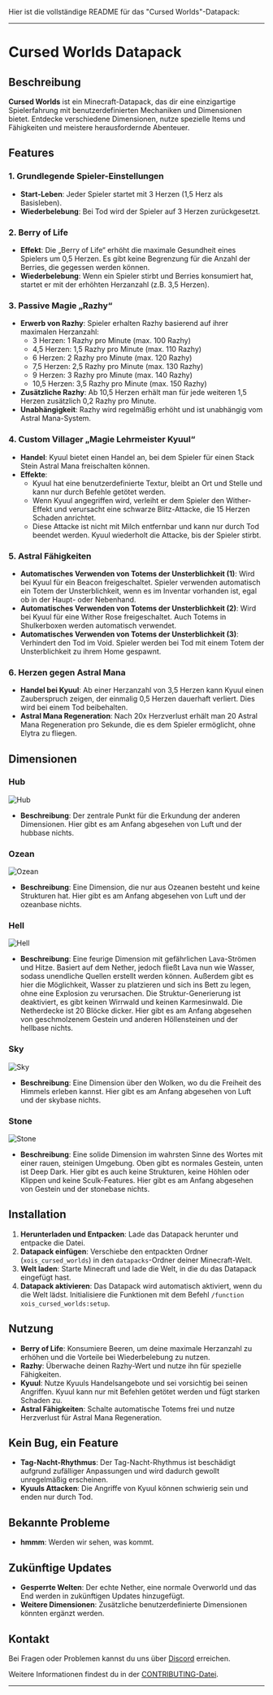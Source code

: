 Hier ist die vollständige README für das "Cursed Worlds"-Datapack:

---

# Cursed Worlds Datapack

## Beschreibung

**Cursed Worlds** ist ein Minecraft-Datapack, das dir eine einzigartige Spielerfahrung mit benutzerdefinierten Mechaniken und Dimensionen bietet. Entdecke verschiedene Dimensionen, nutze spezielle Items und Fähigkeiten und meistere herausfordernde Abenteuer.

## Features

### 1. Grundlegende Spieler-Einstellungen
- **Start-Leben**: Jeder Spieler startet mit 3 Herzen (1,5 Herz als Basisleben).
- **Wiederbelebung**: Bei Tod wird der Spieler auf 3 Herzen zurückgesetzt.

### 2. Berry of Life
- **Effekt**: Die „Berry of Life“ erhöht die maximale Gesundheit eines Spielers um 0,5 Herzen. Es gibt keine Begrenzung für die Anzahl der Berries, die gegessen werden können.
- **Wiederbelebung**: Wenn ein Spieler stirbt und Berries konsumiert hat, startet er mit der erhöhten Herzanzahl (z.B. 3,5 Herzen).

### 3. Passive Magie „Razhy“
- **Erwerb von Razhy**: Spieler erhalten Razhy basierend auf ihrer maximalen Herzanzahl:
  - 3 Herzen: 1 Razhy pro Minute (max. 100 Razhy)
  - 4,5 Herzen: 1,5 Razhy pro Minute (max. 110 Razhy)
  - 6 Herzen: 2 Razhy pro Minute (max. 120 Razhy)
  - 7,5 Herzen: 2,5 Razhy pro Minute (max. 130 Razhy)
  - 9 Herzen: 3 Razhy pro Minute (max. 140 Razhy)
  - 10,5 Herzen: 3,5 Razhy pro Minute (max. 150 Razhy)
- **Zusätzliche Razhy**: Ab 10,5 Herzen erhält man für jede weiteren 1,5 Herzen zusätzlich 0,2 Razhy pro Minute.
- **Unabhängigkeit**: Razhy wird regelmäßig erhöht und ist unabhängig vom Astral Mana-System.

### 4. Custom Villager „Magie Lehrmeister Kyuul“
- **Handel**: Kyuul bietet einen Handel an, bei dem Spieler für einen Stack Stein Astral Mana freischalten können.
- **Effekte**:
  - Kyuul hat eine benutzerdefinierte Textur, bleibt an Ort und Stelle und kann nur durch Befehle getötet werden.
  - Wenn Kyuul angegriffen wird, verleiht er dem Spieler den Wither-Effekt und verursacht eine schwarze Blitz-Attacke, die 15 Herzen Schaden anrichtet.
  - Diese Attacke ist nicht mit Milch entfernbar und kann nur durch Tod beendet werden. Kyuul wiederholt die Attacke, bis der Spieler stirbt.

### 5. Astral Fähigkeiten
- **Automatisches Verwenden von Totems der Unsterblichkeit (1)**: Wird bei Kyuul für ein Beacon freigeschaltet. Spieler verwenden automatisch ein Totem der Unsterblichkeit, wenn es im Inventar vorhanden ist, egal ob in der Haupt- oder Nebenhand.
- **Automatisches Verwenden von Totems der Unsterblichkeit (2)**: Wird bei Kyuul für eine Wither Rose freigeschaltet. Auch Totems in Shulkerboxen werden automatisch verwendet.
- **Automatisches Verwenden von Totems der Unsterblichkeit (3)**: Verhindert den Tod im Void. Spieler werden bei Tod mit einem Totem der Unsterblichkeit zu ihrem Home gespawnt.

### 6. Herzen gegen Astral Mana
- **Handel bei Kyuul**: Ab einer Herzanzahl von 3,5 Herzen kann Kyuul einen Zauberspruch zeigen, der einmalig 0,5 Herzen dauerhaft verliert. Dies wird bei einem Tod beibehalten.
- **Astral Mana Regeneration**: Nach 20x Herzverlust erhält man 20 Astral Mana Regeneration pro Sekunde, die es dem Spieler ermöglicht, ohne Elytra zu fliegen.

## Dimensionen

### Hub
![Hub](https://static.wikia.nocookie.net/minecraft_de_gamepedia/images/6/6a/Canvas_32-2_5.png/revision/latest?cb=20220830124207)
- **Beschreibung**: Der zentrale Punkt für die Erkundung der anderen Dimensionen. Hier gibt es am Anfang abgesehen von Luft und der hubbase nichts.

### Ozean
![Ozean](https://static.wikia.nocookie.net/minecraft_de_gamepedia/images/d/d7/Gem%C3%A4lde_Wasser.png/revision/latest?cb=20220830114934)
- **Beschreibung**: Eine Dimension, die nur aus Ozeanen besteht und keine Strukturen hat. Hier gibt es am Anfang abgesehen von Luft und der ozeanbase nichts.

### Hell
![Hell](https://static.wikia.nocookie.net/minecraft_de_gamepedia/images/b/b5/Gem%C3%A4lde_Feuer.png/revision/latest?cb=20220830114921)
- **Beschreibung**: Eine feurige Dimension mit gefährlichen Lava-Strömen und Hitze. Basiert auf dem Nether, jedoch fließt Lava nun wie Wasser, sodass unendliche Quellen erstellt werden können. Außerdem gibt es hier die Möglichkeit, Wasser zu platzieren und sich ins Bett zu legen, ohne eine Explosion zu verursachen. Die Struktur-Generierung ist deaktiviert, es gibt keinen Wirrwald und keinen Karmesinwald. Die Netherdecke ist 20 Blöcke dicker. Hier gibt es am Anfang abgesehen von geschmolzenem Gestein und anderen Höllensteinen und der hellbase nichts.

### Sky
![Sky](https://static.wikia.nocookie.net/minecraft_de_gamepedia/images/4/49/Gem%C3%A4lde_Luft.png/revision/latest?cb=20220830114941)
- **Beschreibung**: Eine Dimension über den Wolken, wo du die Freiheit des Himmels erleben kannst. Hier gibt es am Anfang abgesehen von Luft und der skybase nichts.

### Stone
![Stone](https://static.wikia.nocookie.net/minecraft_de_gamepedia/images/f/fb/Gem%C3%A4lde_Erde.png/revision/latest?cb=20220830114913)
- **Beschreibung**: Eine solide Dimension im wahrsten Sinne des Wortes mit einer rauen, steinigen Umgebung. Oben gibt es normales Gestein, unten ist Deep Dark. Hier gibt es auch keine Strukturen, keine Höhlen oder Klippen und keine Sculk-Features. Hier gibt es am Anfang abgesehen von Gestein und der stonebase nichts.

## Installation

1. **Herunterladen und Entpacken**: Lade das Datapack herunter und entpacke die Datei.
2. **Datapack einfügen**: Verschiebe den entpackten Ordner (`xois_cursed_worlds`) in den `datapacks`-Ordner deiner Minecraft-Welt.
3. **Welt laden**: Starte Minecraft und lade die Welt, in die du das Datapack eingefügt hast.
4. **Datapack aktivieren**: Das Datapack wird automatisch aktiviert, wenn du die Welt lädst. Initialisiere die Funktionen mit dem Befehl `/function xois_cursed_worlds:setup`.

## Nutzung

- **Berry of Life**: Konsumiere Beeren, um deine maximale Herzanzahl zu erhöhen und die Vorteile bei Wiederbelebung zu nutzen.
- **Razhy**: Überwache deinen Razhy-Wert und nutze ihn für spezielle Fähigkeiten.
- **Kyuul**: Nutze Kyuuls Handelsangebote und sei vorsichtig bei seinen Angriffen. Kyuul kann nur mit Befehlen getötet werden und fügt starken Schaden zu.
- **Astral Fähigkeiten**: Schalte automatische Totems frei und nutze Herzverlust für Astral Mana Regeneration.

## Kein Bug, ein Feature

- **Tag-Nacht-Rhythmus**: Der Tag-Nacht-Rhythmus ist beschädigt aufgrund zufälliger Anpassungen und wird dadurch gewollt unregelmäßig erscheinen.
- **Kyuuls Attacken**: Die Angriffe von Kyuul können schwierig sein und enden nur durch Tod.

## Bekannte Probleme

- **hmmm**: Werden wir sehen, was kommt.

## Zukünftige Updates

- **Gesperrte Welten**: Der echte Nether, eine normale Overworld und das End werden in zukünftigen Updates hinzugefügt.
- **Weitere Dimensionen**: Zusätzliche benutzerdefinierte Dimensionen könnten ergänzt werden.

## Kontakt

Bei Fragen oder Problemen kannst du uns über [Discord](https://discord.gg/BbcURrCb) erreichen.

Weitere Informationen findest du in der [CONTRIBUTING-Datei](https://github.com/McCursedWorld/McCursedWorld/blob/main/CONTRIBUTING.md).

---